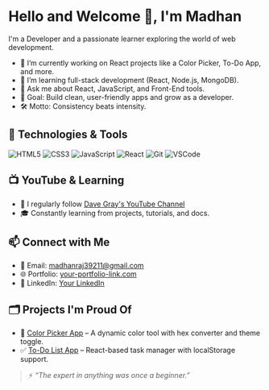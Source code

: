 # Hello and Welcome 👋, I'm Madhan

I'm a Developer and a passionate learner exploring the world of web development.

- 🚀 I’m currently working on React projects like a Color Picker, To-Do App, and more.
- 🌱 I’m learning full-stack development (React, Node.js, MongoDB).
- 💬 Ask me about React, JavaScript, and Front-End tools.
- 🎯 Goal: Build clean, user-friendly apps and grow as a developer.
- 🛠 Motto: Consistency beats intensity.

## 🔧 Technologies & Tools

![HTML5](https://img.shields.io/badge/HTML5-E34F26?style=for-the-badge&logo=html5&logoColor=white)
![CSS3](https://img.shields.io/badge/CSS3-1572B6?style=for-the-badge&logo=css3&logoColor=white)
![JavaScript](https://img.shields.io/badge/JavaScript-F7DF1E?style=for-the-badge&logo=javascript&logoColor=black)
![React](https://img.shields.io/badge/React-20232A?style=for-the-badge&logo=react&logoColor=61DAFB)
![Git](https://img.shields.io/badge/Git-F05032?style=for-the-badge&logo=git&logoColor=white)
![VSCode](https://img.shields.io/badge/VS%20Code-007ACC?style=for-the-badge&logo=visual-studio-code&logoColor=white)

## 📺 YouTube & Learning
- 📘 I regularly follow [Dave Gray's YouTube Channel](https://www.youtube.com/c/DaveGrayTeachesCode)
- 🎓 Constantly learning from projects, tutorials, and docs.

## 📫 Connect with Me
- 📧 Email: madhanraj39211@gmail.com
- 🌐 Portfolio: [your-portfolio-link.com](https://your-portfolio-link.com)
- 💼 LinkedIn: [Your LinkedIn](https://www.linkedin.com/in/madhan-raj-23401a22b/)

## 🗂️ Projects I'm Proud Of
- 🎨 [Color Picker App](#) – A dynamic color tool with hex converter and theme toggle.
- ✅ [To-Do List App](#) – React-based task manager with localStorage support.

> ⚡ *“The expert in anything was once a beginner.”*
